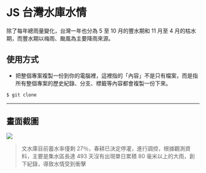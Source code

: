 # JS 台灣水庫水情

除了每年總雨量變化，台灣一年也分為 5 至 10 月的豐水期和 11 月至 4 月的枯水期，而豐水期以梅雨、颱風為主要降雨來源。

## 使用方式
- 把整個專案複製一份到你的電腦裡，這裡指的「內容」不是只有檔案，而是指所有整個專案的歷史紀錄、分支、標籤等內容都會複製一份下來。
```sh
$ git clone
```

----

## 畫面截圖
![](https://i.imgur.com/o1pkeO5.png)
> 文水庫目前蓄水率僅剩 27％，春耕已決定停灌，進行調控，根據觀測資料，主要是集水區長達 493 天沒有出現單日累積 80 毫米以上的大雨，創下紀錄，導致水情受到衝擊